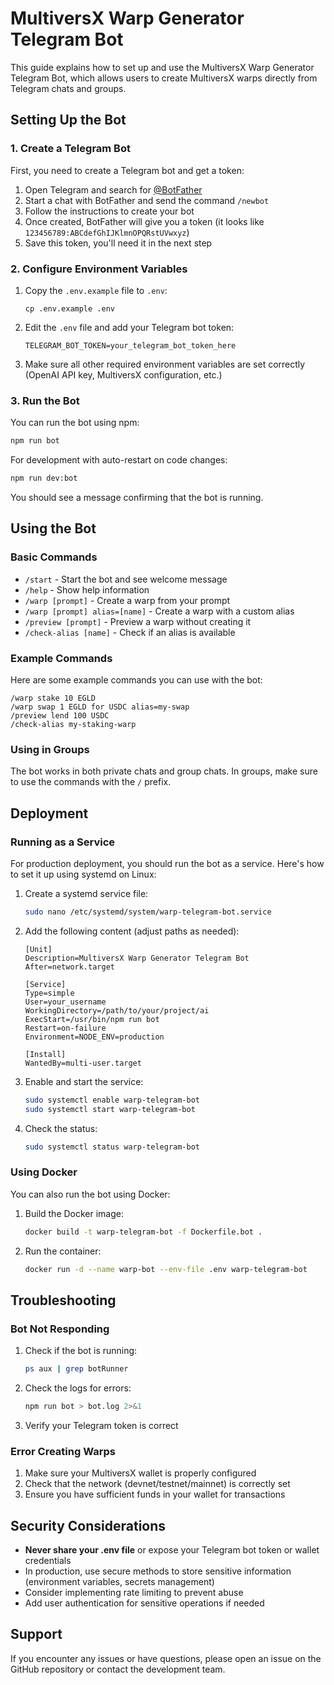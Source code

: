 # MultiversX Warp Generator Telegram Bot

This guide explains how to set up and use the MultiversX Warp Generator Telegram Bot, which allows users to create MultiversX warps directly from Telegram chats and groups.

## Setting Up the Bot

### 1. Create a Telegram Bot

First, you need to create a Telegram bot and get a token:

1. Open Telegram and search for [@BotFather](https://t.me/BotFather)
2. Start a chat with BotFather and send the command `/newbot`
3. Follow the instructions to create your bot
4. Once created, BotFather will give you a token (it looks like `123456789:ABCdefGhIJKlmnOPQRstUVwxyz`)
5. Save this token, you'll need it in the next step

### 2. Configure Environment Variables

1. Copy the `.env.example` file to `.env`:
   ```
   cp .env.example .env
   ```

2. Edit the `.env` file and add your Telegram bot token:
   ```
   TELEGRAM_BOT_TOKEN=your_telegram_bot_token_here
   ```

3. Make sure all other required environment variables are set correctly (OpenAI API key, MultiversX configuration, etc.)

### 3. Run the Bot

You can run the bot using npm:

```bash
npm run bot
```

For development with auto-restart on code changes:

```bash
npm run dev:bot
```

You should see a message confirming that the bot is running.

## Using the Bot

### Basic Commands

- `/start` - Start the bot and see welcome message
- `/help` - Show help information
- `/warp [prompt]` - Create a warp from your prompt
- `/warp [prompt] alias=[name]` - Create a warp with a custom alias
- `/preview [prompt]` - Preview a warp without creating it
- `/check-alias [name]` - Check if an alias is available

### Example Commands

Here are some example commands you can use with the bot:

```
/warp stake 10 EGLD
/warp swap 1 EGLD for USDC alias=my-swap
/preview lend 100 USDC
/check-alias my-staking-warp
```

### Using in Groups

The bot works in both private chats and group chats. In groups, make sure to use the commands with the `/` prefix.

## Deployment

### Running as a Service

For production deployment, you should run the bot as a service. Here's how to set it up using systemd on Linux:

1. Create a systemd service file:
   ```bash
   sudo nano /etc/systemd/system/warp-telegram-bot.service
   ```

2. Add the following content (adjust paths as needed):
   ```
   [Unit]
   Description=MultiversX Warp Generator Telegram Bot
   After=network.target

   [Service]
   Type=simple
   User=your_username
   WorkingDirectory=/path/to/your/project/ai
   ExecStart=/usr/bin/npm run bot
   Restart=on-failure
   Environment=NODE_ENV=production

   [Install]
   WantedBy=multi-user.target
   ```

3. Enable and start the service:
   ```bash
   sudo systemctl enable warp-telegram-bot
   sudo systemctl start warp-telegram-bot
   ```

4. Check the status:
   ```bash
   sudo systemctl status warp-telegram-bot
   ```

### Using Docker

You can also run the bot using Docker:

1. Build the Docker image:
   ```bash
   docker build -t warp-telegram-bot -f Dockerfile.bot .
   ```

2. Run the container:
   ```bash
   docker run -d --name warp-bot --env-file .env warp-telegram-bot
   ```

## Troubleshooting

### Bot Not Responding

1. Check if the bot is running:
   ```bash
   ps aux | grep botRunner
   ```

2. Check the logs for errors:
   ```bash
   npm run bot > bot.log 2>&1
   ```

3. Verify your Telegram token is correct

### Error Creating Warps

1. Make sure your MultiversX wallet is properly configured
2. Check that the network (devnet/testnet/mainnet) is correctly set
3. Ensure you have sufficient funds in your wallet for transactions

## Security Considerations

- **Never share your .env file** or expose your Telegram bot token or wallet credentials
- In production, use secure methods to store sensitive information (environment variables, secrets management)
- Consider implementing rate limiting to prevent abuse
- Add user authentication for sensitive operations if needed

## Support

If you encounter any issues or have questions, please open an issue on the GitHub repository or contact the development team. 